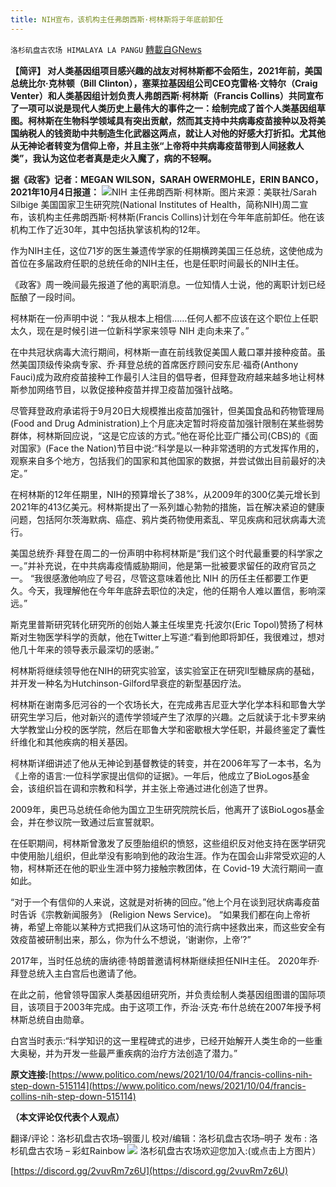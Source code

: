 ```yaml
---
title: NIH宣布，该机构主任弗朗西斯·柯林斯将于年底前卸任
---
```

`洛杉矶盘古农场 HIMALAYA LA PANGU` [轉載自GNews](https://gnews.org/zh-hans/1577728/)

**【简评】 对人类基因组项目感兴趣的战友对柯林斯都不会陌生，2021年前，美国总统比尔·克林顿（Bill Clinton），塞莱拉基因组公司CEO克雷格·文特尔（Craig Venter）和人类基因组计划负责人弗朗西斯·柯林斯（Francis Collins）共同宣布了一项可以说是现代人类历史上最伟大的事件之一：绘制完成了首个人类基因组草图。柯林斯在生物科学领域具有突出贡献，然而其支持中共病毒疫苗接种以及将美国纳税人的钱资助中共制造生化武器这两点，就让人对他的好感大打折扣。尤其他从无神论者转变为信仰上帝，并且主张“上帝将中共病毒疫苗带到人间拯救人类”，我认为这位老者真是走火入魔了，病的不轻啊。**

**据《政客》记者：MEGAN WILSON，SARAH OWERMOHLE，ERIN BANCO，2021年10月4日报道：**
![](https://assets.gnews.org/wp-content/uploads/2021/10/a71ie-wzywl-2.jpg)NIH 主任弗朗西斯·柯林斯。图片来源：美联社/Sarah Silbige
美国国家卫生研究院(National Institutes of Health，简称NIH)周二宣布，该机构主任弗朗西斯·柯林斯(Francis Collins)计划在今年年底前卸任。他在该机构工作了近30年，其中包括执掌该机构的12年。

作为NIH主任，这位71岁的医生兼遗传学家的任期横跨美国三任总统，这使他成为首位在多届政府任职的总统任命的NIH主任，也是任职时间最长的NIH主任。

《政客》周一晚间最先报道了他的离职消息。一位知情人士说，他的离职计划已经酝酿了一段时间。

柯林斯在一份声明中说：“我从根本上相信……任何人都不应该在这个职位上任职太久，现在是时候引进一位新科学家来领导 NIH 走向未来了。”

在中共冠状病毒大流行期间，柯林斯一直在前线敦促美国人戴口罩并接种疫苗。虽然美国顶级传染病专家、乔·拜登总统的首席医疗顾问安东尼·福奇(Anthony Fauci)成为政府疫苗接种工作最引人注目的倡导者，但拜登政府越来越多地让柯林斯参加网络节目，以敦促接种疫苗并捍卫疫苗加强针战略。

尽管拜登政府承诺将于9月20日大规模推出疫苗加强针，但美国食品和药物管理局(Food and Drug Administration)上个月底决定暂时将疫苗加强针限制在某些弱势群体，柯林斯回应说，“这是它应该的方式。”他在哥伦比亚广播公司(CBS)的《面对国家》(Face the Nation)节目中说:“科学是以一种非常透明的方式发挥作用的，观察来自多个地方，包括我们的国家和其他国家的数据，并尝试做出目前最好的决定。”

在柯林斯的12年任期里，NIH的预算增长了38%，从2009年的300亿美元增长到2021年的413亿美元。柯林斯提出了一系列雄心勃勃的措施，旨在解决紧迫的健康问题，包括阿尔茨海默病、癌症、鸦片类药物使用紊乱、罕见疾病和冠状病毒大流行。

美国总统乔·拜登在周二的一份声明中称柯林斯是“我们这个时代最重要的科学家之一。”并补充说，在中共病毒疫情威胁期间，他是第一批被要求留任的政府官员之一。 “我很感激他响应了号召，尽管这意味着他比 NIH 的历任主任都要工作更久。今天，我理解他在今年年底辞去职位的决定，他的任期令人难以置信，影响深远。”

斯克里普斯研究转化研究所的创始人兼主任埃里克·托波尔(Eric Topol)赞扬了柯林斯对生物医学科学的贡献，他在Twitter上写道:“看到他即将卸任，我很难过，想对他几十年来的领导表示最深切的感谢。”

柯林斯将继续领导他在NIH的研究实验室，该实验室正在研究II型糖尿病的基础，并开发一种名为Hutchinson-Gilford早衰症的新型基因疗法。

柯林斯在谢南多厄河谷的一个农场长大，在完成弗吉尼亚大学化学本科和耶鲁大学研究生学习后，他对新兴的遗传学领域产生了浓厚的兴趣。之后就读于北卡罗来纳大学教堂山分校的医学院，然后在耶鲁大学和密歇根大学任职，并最终鉴定了囊性纤维化和其他疾病的相关基因。

柯林斯详细讲述了他从无神论到基督教徒的转变，并在2006年写了一本书，名为《上帝的语言:一位科学家提出信仰的证据》。一年后，他成立了BioLogos基金会，该组织旨在调和宗教和科学，并主张上帝通过进化创造了世界。

2009年，奥巴马总统任命他为国立卫生研究院院长后，他离开了该BioLogos基金会，并在参议院一致通过后宣誓就职。

在任职期间，柯林斯曾激发了反堕胎组织的愤怒，这些组织反对他支持在医学研究中使用胎儿组织，但此举没有影响到他的政治生涯。作为在国会山非常受欢迎的人物，柯林斯还在他的职业生涯中努力接触宗教团体，在 Covid-19 大流行期间一直如此。

“对于一个有信仰的人来说，这就是对祈祷的回应。”他上个月在谈到冠状病毒疫苗时告诉《宗教新闻服务》 (Religion News Service)。 “如果我们都在向上帝祈祷，希望上帝能以某种方式把我们从这场可怕的流行病中拯救出来，而这些安全有效疫苗被研制出来，那么，你为什么不想说，‘谢谢你，上帝’?”

2017年，当时任总统的唐纳德·特朗普邀请柯林斯继续担任NIH主任。 2020年乔·拜登总统入主白宫后也邀请了他。

在此之前，他曾领导国家人类基因组研究所，并负责绘制人类基因组图谱的国际项目，该项目于2003年完成。由于这项工作，乔治·沃克·布什总统在2007年授予柯林斯总统自由勋章。

白宫当时表示:“科学知识的这一里程碑式的进步，已经开始解开人类生命的一些重大奥秘，并为开发一些最严重疾病的治疗方法创造了潜力。”

**原文连接:**[https://www.politico.com/news/2021/10/04/francis-collins-nih-step-down-515114](https://www.politico.com/news/2021/10/04/francis-collins-nih-step-down-515114)

**（本文评论仅代表个人观点）**

翻译/评论：洛杉矶盘古农场–钢蛋儿
校对/编辑：洛杉矶盘古农场–明子
发布 : 洛杉矶盘古农场 – 彩虹Rainbow
![](https://assets.gnews.org/wp-content/uploads/2021/03/WhatsApp-Image-2021-06-26-at-22.05.30.jpeg)
洛杉矶盘古农场欢迎您加入:(或点击上方图片）

[https://discord.gg/2vuvRm7z6U](https://discord.gg/2vuvRm7z6U)
